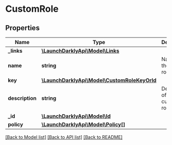 # CustomRole

## Properties
Name | Type | Description | Notes
------------ | ------------- | ------------- | -------------
**_links** | [**\LaunchDarklyApi\Model\Links**](Links.md) |  | [optional] 
**name** | **string** | Name of the custom role. | [optional] 
**key** | [**\LaunchDarklyApi\Model\CustomRoleKeyOrId**](CustomRoleKeyOrId.md) |  | [optional] 
**description** | **string** | Description of the custom role. | [optional] 
**_id** | [**\LaunchDarklyApi\Model\Id**](Id.md) |  | [optional] 
**policy** | [**\LaunchDarklyApi\Model\Policy[]**](Policy.md) |  | [optional] 

[[Back to Model list]](../README.md#documentation-for-models) [[Back to API list]](../README.md#documentation-for-api-endpoints) [[Back to README]](../README.md)


